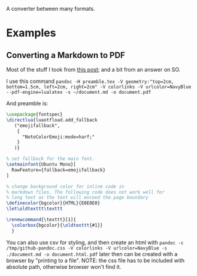 A converter between many formats.

# Examples

## Converting a Markdown to PDF

Most of the stuff I took from [this post](https://jdhao.github.io/2019/05/30/markdown2pdf_pandoc/); and a bit from an answer on SO.

I use this command `pandoc -H preamble.tex -V geometry:"top=2cm, bottom=1.5cm, left=2cm, right=2cm" -V colorlinks -V urlcolor=NavyBlue --pdf-engine=lualatex -s ~/document.md -o document.pdf`

And preamble is:

```tex
\usepackage{fontspec}
\directlua{luaotfload.add_fallback
   ("emojifallback",
    {
      "NotoColorEmoji:mode=harf;"
    }
   )}

% set fallback for the main font.
\setmainfont{Ubuntu Mono}[
  RawFeature={fallback=emojifallback}
]

% change background color for inline code in
% markdown files. The following code does not work well for
% long text as the text will exceed the page boundary
\definecolor{bgcolor}{HTML}{E0E0E0}
\let\oldtexttt\texttt

\renewcommand{\texttt}[1]{
  \colorbox{bgcolor}{\oldtexttt{#1}}
  }
```

You can also use csv for styling, and then create an html with `pandoc -c /tmp/github-pandoc.css -V colorlinks -V urlcolor=NavyBlue -s ./document.md -o document.html`. `pdf` later then can be created with a browser by "printing to a file". NOTE: the css file has to be included with absolute path, otherwise browser won't find it.
